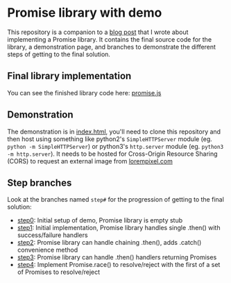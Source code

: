 # Promise library with demo

This repository is a companion to a [blog post](http://bkbooth.me/writing-a-javascript-promises-library/)
that I wrote about implementing a Promise library. It contains the final source code for the
library, a demonstration page, and branches to demonstrate the different steps of getting to the
final solution.

## Final library implementation

You can see the finished library code here:
[promise.js](https://github.com/bkbooth/promise/blob/master/js/promise.js)

## Demonstration

The demonstration is in [index.html](https://github.com/bkbooth/promise/blob/master/index.html),
you'll need to clone this repository and then host using something like python2's `SimpleHTTPServer`
module (eg. `python -m SimpleHTTPServer`) or python3's `http.server` module (eg.
`python3 -m http.server`). It needs to be hosted for Cross-Origin Resource Sharing (CORS) to request
an external image from [lorempixel.com](http://lorempixel.com/)

## Step branches

Look at the branches named `step#` for the progression of getting to the final solution:

* [step0](https://github.com/bkbooth/promise/tree/step0):
Initial setup of demo, Promise library is empty stub
* [step1](https://github.com/bkbooth/promise/tree/step1):
Initial implementation, Promise library handles single .then() with success/failure handlers
* [step2](https://github.com/bkbooth/promise/tree/step2):
Promise library can handle chaining .then(), adds .catch() convenience method
* [step3](https://github.com/bkbooth/promise/tree/step3):
Promise library can handle .then() handlers returning Promises
* [step4](https://github.com/bkbooth/promise/tree/step4):
Implement Promise.race() to resolve/reject with the first of a set of Promises to resolve/reject
